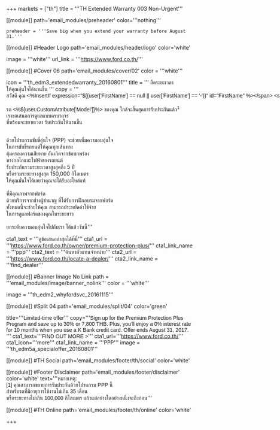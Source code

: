 +++
markets = ["th"]
title = '''TH Extended Warranty 003 Non-Urgent'''

[[module]]
path='email_modules/preheader'
color='''nothing'''

	preheader = '''Save big when you extend your warranty before August 31.'''

[[module]] #Header Logo
path='email_modules/header/logo'
color='white'

  image = '''white'''
  url_link = '''https://www.ford.co.th/'''

[[module]] #Cover 06
path='email_modules/cover/02'
color = '''white'''

  icon = '''th_edm3_extendedwarranty_20160801'''
  title = '''<span style="font-family:Tahoma, Verdana, Sans-serif">
  <span style=" white-space:nowrap;">ยืดระยะเวลา</span>
  <span style=" white-space:nowrap;">ให้คุณอุ่นใจได้นานขึ้น</span>
  </span>'''
  copy = '''<span style="font-family:Tahoma, Verdana, Sans-serif">
    <span style="white-space:nowrap;">สวัสดี คุณ <%InsertIf expression="${(user['FirstName'] == null || user['FirstName'] == '-')}" id="FirstName" %></span>
    <span style="white-space:nowrap;">ท่านลูกค้าฟอร์ด<%/InsertIf%> <%InsertElse%> <%${user['FirstName']}%> <%/InsertElse%></span>
  <br /><br /> 
 <span style=" white-space:nowrap;">รถ <%${user.CustomAttribute['Model']}%> ของคุณ</span>
 <span style=" white-space:nowrap;">ใกล้จะสิ้นสุดการรับประกันแล้ว<sup>1</sup></span><br> 
 <span style=" white-space:nowrap;">เราขอเสนอการดูแลแบบครบวงจร</span><br>
 <span style=" white-space:nowrap;">ที่พร้อมจะขยายเวลา</span>
 <span style=" white-space:nowrap;">รับประกันให้นานขึ้น</span><br><br>
                
 <span style=" white-space:nowrap;">ด้วยโปรแกรมขับขี่อุ่นใจ (PPP)</span>
 <span style=" white-space:nowrap;">จะช่วยเพิ่มความอบอุ่นใจ</span><br>
 <span style=" white-space:nowrap;">ในการขับขี่รถยนต์ให้คุณทุกเส้นทาง</span><br>
 <span style=" white-space:nowrap;">คุ้มครองความเสียหาย</span>
 <span style=" white-space:nowrap;">อันเกิดจากข้อบกพร่อง</span><br>
 <span style=" white-space:nowrap;">ทางกลไกและไฟฟ้าของรถยนต์</span> <br>
 <span style=" white-space:nowrap;">รับประกันรวมระยะเวลาสูงสุดถึง 5 ปี</span><br>
 <span style=" white-space:nowrap;">หรือรวมระยะทางสูงสุด 150,000 กิโลเมตร</span> <br>
 <span style=" white-space:nowrap;">ให้คุณมั่นใจได้เลย</span>ว่า<span style=" white-space:nowrap;">คุณจะได้รับอะไหล่แท้</span><br>  
 <span style=" white-space:nowrap;">ที่มีคุณภาพจากฟอร์ด</span><br>
 <span style=" white-space:nowrap;">ด้วยบริการจากช่างผู้ชำนาญ</span>
 <span style=" white-space:nowrap;">ที่ได้รับการฝึกอบรมจากฟอร์ด</span><br> 
 <span style=" white-space:nowrap;">ทั้งหมดนี้จะช่วยให้คุณ</span> 
 <span style=" white-space:nowrap;">สามารถประหยัดค่าใช้จ่าย</span><br>
 <span style=" white-space:nowrap;">ในการดูแลฟอร์ดของคุณในระยะยาว</span><br><br>
 <span style=" white-space:nowrap;">ยกระดับความอบอุ่นใจไปกับเรา</span>
 <span style=" white-space:nowrap;">ได้แล้ววันนี้</span></span>'''

  cta1_text = '''<span style="font-family:Tahoma, Verdana, Sans-serif">ดูข้อเสนอล่าสุดได้ที่นี่</span>'''
  cta1_url = '''https://www.ford.co.th/owner/premium-protection-plus/'''
  cta1_link_name = '''ppp'''
  cta2_text = '''<span style="font-family:Tahoma, Verdana, Sans-serif">ค้นหาตัวแทนจำหน่าย</span>'''
  cta2_url = '''https://www.ford.co.th/locate-a-dealer/'''
  cta2_link_name = '''find_dealer'''

[[module]] #Banner Image No Link
path = '''email_modules/image/banner_nolink'''
color = '''white'''

  image = '''th_edm2_whyfordsvc_20161115'''
  
  [[module]] #Split 04
path='email_modules/split/04'
color='green'

  title='''<span style="font-family:Tahoma, Verdana, Sans-serif">Limited-time offer</span>'''
  copy='''<span style="font-family:Tahoma, Verdana, Sans-serif;">Sign up for the Premium Protection Plus Program and save up to 30% or 7,800 THB. Plus, you’ll enjoy a 0% interest rate for 10 months when you use a K Bank credit card. Offer ends August 31, 2017. </span>'''
  cta1_text='''<span style="font-family:Tahoma, Verdana, Sans-serif">FIND OUT MORE ></span>'''
cta1_url='''https://www.ford.co.th/'''
cta1_icon='''more'''
cta1_link_name = '''PPP'''
image = '''th_edm5a_specialoffer_20160801'''


[[module]] #TH Social
path='email_modules/footer/th/social'
color='white'

[[module]] #Footer Disclaimer
path='email_modules/footer/disclaimer'
color='white'
text='''<span style="font-family:Tahoma, Verdana, Sans-serif">หมายเหตุ:<br />
<span style=" white-space:nowrap;">[1] คุณสามารถขยายการรับประกันด้วยโปรแกรม PPP นี้ </span>
<span style=" white-space:nowrap;">สำหรับรถที่มีอายุการใช้งานไม่เกิน 35 เดือน </span><br />
<span style=" white-space:nowrap;">หรือระยะทางไม่เกิน 100,000 กิโลเมตร </span>
<span style=" white-space:nowrap;">แล้วแต่อย่างใดอย่างหนึ่งจะถึงก่อน</span></span>'''

[[module]] #TH Online
path='email_modules/footer/th/online'
color='white'

+++
